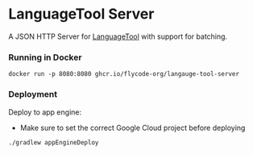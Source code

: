 # LanguageTool Server

A JSON HTTP Server for [LanguageTool](https://languagetool.org/) with support for batching.

### Running in Docker

```
docker run -p 8080:8080 ghcr.io/flycode-org/langauge-tool-server
```

### Deployment

Deploy to app engine:

- Make sure to set the correct Google Cloud project before deploying

```
./gradlew appEngineDeploy
```

